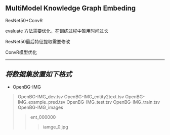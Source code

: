 ## MultiModel Knowledge Graph Embeding
ResNet50+ConvR

evaluate 方法需要优化，在训练过程中暂用时间过长

ResNet50最后特征提取需要修改

ConvR模型优化

------
_将数据集放置如下格式_
------
* OpenBG-IMG
> OpenBG-IMG_dev.tsv
> OpenBG-IMG_entity2text.tsv
> OpenBG-IMG_example_pred.tsv
> OpenBG-IMG_test.tsv
> OpenBG-IMG_train.tsv
> OpenBG-IMG_images
>> ent_000000
>>> iamge_0.jpg

